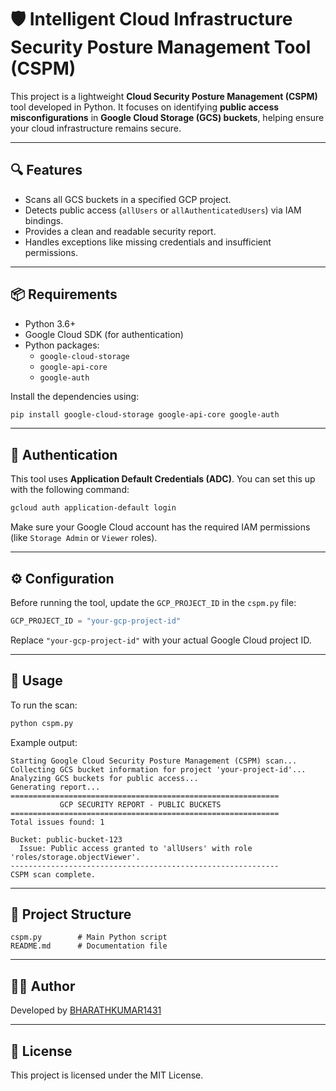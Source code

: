 # 🛡️ Intelligent Cloud Infrastructure Security Posture Management Tool (CSPM)

This project is a lightweight **Cloud Security Posture Management (CSPM)** tool developed in Python. It focuses on identifying **public access misconfigurations** in **Google Cloud Storage (GCS) buckets**, helping ensure your cloud infrastructure remains secure.

---

## 🔍 Features

- Scans all GCS buckets in a specified GCP project.
- Detects public access (`allUsers` or `allAuthenticatedUsers`) via IAM bindings.
- Provides a clean and readable security report.
- Handles exceptions like missing credentials and insufficient permissions.

---

## 📦 Requirements

- Python 3.6+
- Google Cloud SDK (for authentication)
- Python packages:
  - `google-cloud-storage`
  - `google-api-core`
  - `google-auth`

Install the dependencies using:

```bash
pip install google-cloud-storage google-api-core google-auth
```

---

## 🔐 Authentication

This tool uses **Application Default Credentials (ADC)**. You can set this up with the following command:

```bash
gcloud auth application-default login
```

Make sure your Google Cloud account has the required IAM permissions (like `Storage Admin` or `Viewer` roles).

---

## ⚙️ Configuration

Before running the tool, update the `GCP_PROJECT_ID` in the `cspm.py` file:

```python
GCP_PROJECT_ID = "your-gcp-project-id"
```

Replace `"your-gcp-project-id"` with your actual Google Cloud project ID.

---

## 🚀 Usage

To run the scan:

```bash
python cspm.py
```

Example output:

```
Starting Google Cloud Security Posture Management (CSPM) scan...
Collecting GCS bucket information for project 'your-project-id'...
Analyzing GCS buckets for public access...
Generating report...
============================================================
           GCP SECURITY REPORT - PUBLIC BUCKETS
============================================================
Total issues found: 1

Bucket: public-bucket-123
  Issue: Public access granted to 'allUsers' with role 'roles/storage.objectViewer'.
------------------------------------------------------------
CSPM scan complete.
```

---

## 📁 Project Structure

```
cspm.py        # Main Python script
README.md      # Documentation file
```

---

## 👨‍💻 Author

Developed by [BHARATHKUMAR1431](https://github.com/BHARATHKUMAR1431)

---

## 📝 License

This project is licensed under the MIT License.
